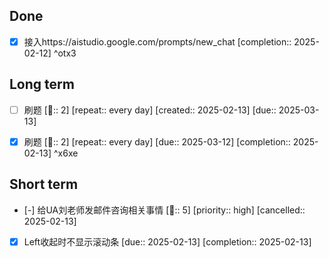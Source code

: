 ## Done
- [x] 接入https://aistudio.google.com/prompts/new_chat  [completion:: 2025-02-12] ^otx3
## Long term
- [ ] 刷题 [🍅:: 2]  [repeat:: every day]  [created:: 2025-02-13]  [due:: 2025-03-13]
- [x] 刷题 [🍅:: 2]  [repeat:: every day]  [due:: 2025-03-12]  [completion:: 2025-02-13] ^x6xe



## Short term
- [-] 给UA刘老师发邮件咨询相关事情  [🍅:: 5]  [priority:: high]  [cancelled:: 2025-02-13]
- [x] Left收起时不显示滚动条  [due:: 2025-02-13]  [completion:: 2025-02-13]



